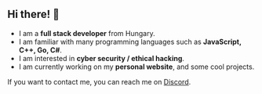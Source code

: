 ## Hi there! 👋

- I am a **full stack developer** from Hungary.
- I am familiar with many programming languages such as **JavaScript, C++, Go, C#**.
- I am interested in **cyber security / ethical hacking**.
- I am currently working on my **personal website**, and some cool projects.

If you want to contact me, you can reach me on [Discord](https://discord.com/users/877778571748331561).
